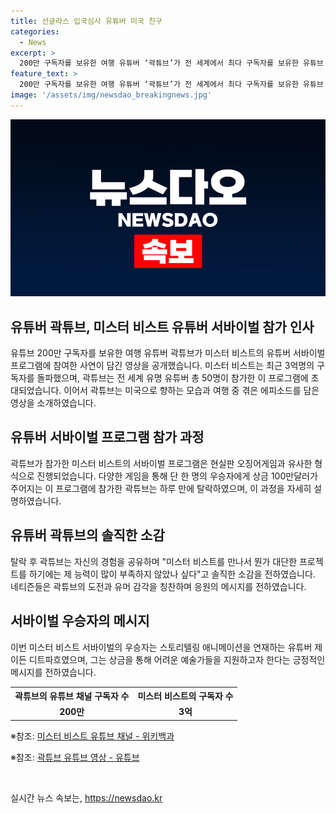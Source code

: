 ```yaml
---
title: 선글라스 입국심사 유튜버 미국 친구
categories:
  - News
excerpt: >
  200만 구독자를 보유한 여행 유튜버 ‘곽튜브’가 전 세계에서 최다 구독자를 보유한 유튜브 채널 ‘미스터 비스트’의 유튜버 서바이벌 프로그램에 참여했다. 곽튜브는 미국으로 향하는 비즈니스 좌석을 타고 도착해 노스캐롤라이나주에서 촬영을 진행했고, 미스터 비스트와 직접 대화하는 장면도 등장했다. 그러나 하루만에 탈락한 곽튜브는 “능력이 부족했던 것 같다”며 솔직한 반응을 보였다. 해당 프로그램에서 우승한 유튜버는 100만달러의 상금을 획득했고, 이를 힘들게 사는 예술가들에게 기부할 예정이라고 밝혔다.
feature_text: >
  200만 구독자를 보유한 여행 유튜버 ‘곽튜브’가 전 세계에서 최다 구독자를 보유한 유튜브 채널 ‘미스터 비스트’의 유튜버 서바이벌 프로그램에 참여했다. 곽튜브는 미국으로 향하는 비즈니스 좌석을 타고 도착해 노스캐롤라이나주에서 촬영을 진행했고, 미스터 비스트와 직접 대화하는 장면도 등장했다. 그러나 하루만에 탈락한 곽튜브는 “능력이 부족했던 것 같다”며 솔직한 반응을 보였다. 해당 프로그램에서 우승한 유튜버는 100만달러의 상금을 획득했고, 이를 힘들게 사는 예술가들에게 기부할 예정이라고 밝혔다.
image: '/assets/img/newsdao_breakingnews.jpg'
---
```


<p><img src="/assets/img/newsdao_breakingnews.jpg" alt="firstkoreanews 속보" /></p>

<h2 data-ke-size="size26">유튜버 곽튜브, 미스터 비스트 유튜버 서바이벌 참가 인사</h2>

<p data-ke-size="size16">유튜브 200만 구독자를 보유한 여행 유튜버 곽튜브가 미스터 비스트의 유튜버 서바이벌 프로그램에 참여한 사연이 담긴 영상을 공개했습니다. 미스터 비스트는 최근 3억명의 구독자를 돌파했으며, 곽튜브는 전 세계 유명 유튜버 총 50명이 참가한 이 프로그램에 초대되었습니다. 이어서 곽튜브는 미국으로 향하는 모습과 여행 중 겪은 에피소드를 담은 영상을 소개하였습니다.</p>

<h2 data-ke-size="size26">유튜버 서바이벌 프로그램 참가 과정</h2>

<p data-ke-size="size16">곽튜브가 참가한 미스터 비스트의 서바이벌 프로그램은 현실판 오징어게임과 유사한 형식으로 진행되었습니다. 다양한 게임을 통해 단 한 명의 우승자에게 상금 100만달러가 주어지는 이 프로그램에 참가한 곽튜브는 하루 만에 탈락하였으며, 이 과정을 자세히 설명하였습니다.</p>

<h2 data-ke-size="size26">유튜버 곽튜브의 솔직한 소감</h2>

<p data-ke-size="size16">탈락 후 곽튜브는 자신의 경험을 공유하며 "미스터 비스트를 만나서 뭔가 대단한 프로젝트를 하기에는 제 능력이 많이 부족하지 않았나 싶다"고 솔직한 소감을 전하였습니다. 네티즌들은 곽튜브의 도전과 유머 감각을 칭찬하며 응원의 메시지를 전하였습니다.</p>

<h2 data-ke-size="size26">서바이벌 우승자의 메시지</h2>

<p data-ke-size="size16">이번 미스터 비스트 서바이벌의 우승자는 스토리텔링 애니메이션을 연재하는 유튜버 제이든 디트파흐였으며, 그는 상금을 통해 어려운 예술가들을 지원하고자 한다는 긍정적인 메시지를 전하였습니다.</p>

<table>
    <tr>
        <th style="text-align: center; height: 17px;"><b>곽튜브의 유튜브 채널 구독자 수</b></th>
        <th style="text-align: center; height: 17px;"><b>미스터 비스트의 구독자 수</b></th>
    </tr>
    <tr>
        <td style="text-align: center; height: 17px;"><b>200만</b></td>
        <td style="text-align: center; height: 17px;"><b>3억</b></td>
    </tr>
</table>

<p data-ke-size="size16">※참조: <a href="https://ko.wikipedia.org/wiki/%EB%AF%B8%EC%8A%A4%ED%84%B0_%EB%B9%84%EC%8A%A4%ED%8A%B8" target="_blank" rel="nofollow">미스터 비스트 유튜브 채널 - 위키백과</a></p>

<p data-ke-size="size16">※참조: <a href="https://www.youtube.com/watch?v=giypexebcKE" target="_blank" rel="nofollow">곽튜브 유튜브 영상 - 유튜브</a></p>

<p data-ke-size="size16">&nbsp;</p>
실시간 뉴스 속보는, <a href="https://newsdao.kr" rel="dofollow">https://newsdao.kr</a>


